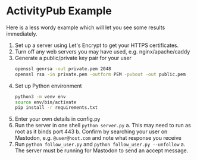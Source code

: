 # ActivityPub Example

Here is a less wordy example which will let you see some results immediately.

1. Set up a server using Let's Encrypt to get your HTTPS certificates.
2. Turn off any web servers you may have used, e.g. nginx/apache/caddy
3. Generate a public/private key pair for your user
    ```sh
    openssl genrsa -out private.pem 2048
    openssl rsa -in private.pem -outform PEM -pubout -out public.pem
    ```
4. Set up Python environment
    ```sh
    python3 -m venv env
    source env/bin/activate
    pip install -r requirements.txt
    ```
5. Enter your own details in config.py
6. Run the server in one shell `python server.py`
    a. This may need to run as root as it binds port 443
    b. Confirm by searching your user on Mastodon, e.g. `@user@host.com` and note what response you receive
7. Run `python follow_user.py` and `python follow_user.py --unfollow`
    a. The server must be running for Mastodon to send an accept message.
